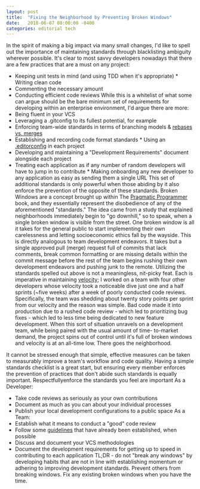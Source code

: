 ```yaml
---
layout: post
title:  "Fixing the Neighborhood by Preventing Broken Windows"
date:   2018-06-07 08:00:00 -0400
categories: editorial tech
---
```


In the spirit of making a big impact via many small changes, I'd like to spell out the importance of maintaining standards through blacklisting ambiguity wherever possible. It's clear to most savvy developers nowadays that there are a few practices that are a must on any project:
* Keeping unit tests in mind (and using TDD when it's appropriate) * Writing clean code
* Commenting the necessary amount
* Conducting efficient code reviews
While this is a whitelist of what some can argue should be the bare minimum set of requirements for developing within an enterprise environment, I'd argue there are more:
* Being fluent in your VCS
* Leveraging a .gitconfig to its fullest potential, for example
* Enforcing team-wide standards in terms of branching models & [rebases vs. merges](https://www.atlassian.com/git/tutorials/merging-vs-rebasing)
* Establishing and recording code format standards * Using an [.editorconfig](https://editorconfig.org/) in each project
* Developing and maintaining a "Development Requirements" document alongside each project
* Treating each application as if any number of random developers will have to jump in to contribute * Making onboarding any new developer to any application as easy as sending them a single URL
This set of additional standards is only powerful when those abiding by it also enforce the prevention of the opposite of these standards.
Broken Windows are a concept brought up within The [Pragmatic Programmer](https://www.amazon.com/Pragmatic-Programmer-Journeyman-Master/dp/020161622X) book, and they essentially represent the disobedience of any of the aforementioned "standards." The idea came from a study that explained neighborhoods immediately begin to "go downhill," so to speak, when a single broken window
is visible from the street. One broken window is all it takes for the general public to start implementing
their own carelessness and letting socioeconomic ethics fall by the wayside. This is directly analogous to
team development endeavors. It takes but a single approved pull (merge) request full of commits that lack comments, break common formatting or are missing details within the commit message before the rest of the team begins rushing their own development endeavors and pushing junk to the remote. Utilizing the standards spelled out above is not a meaningless, nit-picky feat. Each is imperative in maintaining [velocity](https://www.scruminc.com/velocity/); I worked on a team with four other developers whose velocity took a noticeable dive just one and a half sprints (~five weeks) after a week of poorly conducted code reviews. Specifically, the team was shedding about twenty story points per sprint from our velocity and the reason was simple. Bad code made it into production due to a rushed code review - which led to prioritizing bug fixes - which led to less time being dedicated to new feature development. When this sort of situation unravels on a development team, while being paired with the usual amount of time- to-market demand, the project spins out of control until it's full of broken windows and velocity is at an all-time low. There goes the neighborhood.

It cannot be stressed enough that simple, effective measures can be taken to measurably improve a team's workflow and code quality. Having a simple standards checklist is a great start, but ensuring every member enforces the prevention of practices that don't abide such standards is equally important.
Respectfullyenforce the standards you feel are important
As a Developer:
* Take code reviews as seriously as your own contributions
* Document as much as you can about your individual processes
 * Publish your local development configurations to a public space
As a Team:
* Establish what it means to conduct a "good" code review
* Follow some [guidelines](https://smartbear.com/learn/code-review/best-practices-for-peer-code-review/) that have already been established, when possible
* Discuss and document your VCS methodologies
* Document the development requirements for getting up to speed in contributing to each application
TL;DR - do not "break any windows" by developing habits that are not in line with establishing momentum or adhering to improving development standards. Prevent others from breaking windows. Fix any existing broken windows when you have the time.
